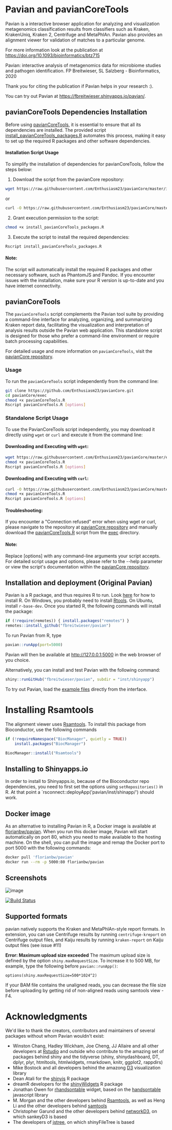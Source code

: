 # Pavian and pavianCoreTools
Pavian is a interactive browser application for analyzing and visualization metagenomics classification results from classifiers such as 
Kraken, KrakenUniq, Kraken 2, Centrifuge and MetaPhlAn. Pavian also provides an alignment viewer for validation of matches to a particular genome.

For more information look at the publication at https://doi.org/10.1093/bioinformatics/btz715

Pavian: interactive analysis of metagenomics data for microbiome studies and pathogen identification. FP Breitwieser, SL Salzberg - Bioinformatics, 2020

Thank you for citing the publication if Pavian helps in your research :).

You can try out Pavian at https://fbreitwieser.shinyapps.io/pavian/.

## pavianCoreTools Dependencies Installation

Before using [pavianCoreTools](exec/pavianCoreTools.R), it is essential to ensure that all its dependencies are installed. The provided script [install_pavianCoreTools_packages.R](exec/install_pavianCoreTools_packages.R) automates this process, making it easy to set up the required R packages and other software dependencies.

#### Installation Script Usage
To simplify the installation of dependencies for pavianCoreTools, follow the steps below:

1. Download the script from the pavianCore repository:
```sh
wget https://raw.githubusercontent.com/Enthusiasm23/pavianCore/master/install_pavianCoreTools_packages.R
```
or
```sh
curl -O https://raw.githubusercontent.com/Enthusiasm23/pavianCore/master/install_pavianCoreTools_packages.R
```
2. Grant execution permission to the script:
```sh
chmod +x install_pavianCoreTools_packages.R
```
3. Execute the script to install the required dependencies:
```sh
Rscript install_pavianCoreTools_packages.R
```
#### Note:
The script will automatically install the required R packages and other necessary software, such as PhantomJS and Pandoc.
If you encounter issues with the installation, make sure your R version is up-to-date and you have internet connectivity.

## pavianCoreTools

The `pavianCoreTools` script complements the Pavian tool suite by providing a command-line interface for analyzing, organizing, and summarizing Kraken report data, facilitating the visualization and interpretation of analysis results outside the Pavian web application. This standalone script is designed for those who prefer a command-line environment or require batch processing capabilities.

For detailed usage and more information on `pavianCoreTools`, visit the [pavianCore repository](https://github.com/Enthusiasm23/pavianCore).

### Usage

To run the `pavianCoreTools` script independently from the command line:

```sh
git clone https://github.com/Enthusiasm23/pavianCore.git
cd pavianCore/exec
chmod +x pavianCoreTools.R
Rscript pavianCoreTools.R [options]
```

### Standalone Script Usage

To use the PavianCoreTools script independently, you may download it directly using `wget` or `curl` and execute it from the command line:

#### Downloading and Executing with `wget`:

```sh
wget https://raw.githubusercontent.com/Enthusiasm23/pavianCore/master/exec/pavianCoreTools.R
chmod +x pavianCoreTools.R
Rscript pavianCoreTools.R [options]
```
#### Downloading and Executing with `curl`:

```sh
curl -O https://raw.githubusercontent.com/Enthusiasm23/pavianCore/master/exec/pavianCoreTools.R
chmod +x pavianCoreTools.R
Rscript pavianCoreTools.R [options]
```
#### Troubleshooting:
If you encounter a "Connection refused" error when using wget or curl, please navigate to the repository at [pavianCore repository](https://github.com/Enthusiasm23/pavianCore/) and manually download the [pavianCoreTools.R](exec/pavianCoreTools.R) script from the [exec](exec) directory.

#### Note: 
Replace [options] with any command-line arguments your script accepts.
For detailed script usage and options, please refer to the --help parameter or view the script's documentation within the [pavianCore repository](https://github.com/Enthusiasm23/pavianCore/).

## Installation and deployment (Original Pavian)

Pavian is a R package, and thus requires R to run. Look [here](http://a-little-book-of-r-for-bioinformatics.readthedocs.io/en/latest/src/installr.html) for how to install R. On Windows, you probably need to install [Rtools](cran.r-project.org/bin/windows/Rtools/). On Ubuntu, install `r-base-dev`. Once you started R, the following commands will install the package:
```r
if (!require(remotes)) { install.packages("remotes") }
remotes::install_github("fbreitwieser/pavian")
```
To run Pavian from R, type
```r
pavian::runApp(port=5000)
```

Pavian will then be available at http://127.0.0.1:5000 in the web browser of you choice.

Alternatively, you can install and test Pavian with the following command:
```r
shiny::runGitHub("fbreitwieser/pavian", subdir = "inst/shinyapp")
```

To try out Pavian, load the [example files](https://github.com/fbreitwieser/pavian/tree/master/inst/shinyapp/example-data) directly from the interface.


# Installing Rsamtools

The alignment viewer uses [Rsamtools](https://bioconductor.org/packages/release/bioc/html/Rsamtools.html). To install this package from Bioconductor, use the following commands

```r
if (!requireNamespace("BiocManager", quietly = TRUE))
    install.packages("BiocManager")

BiocManager::install("Rsamtools")
```

## Installing to Shinyapps.io

In order to install to Shinyapps.io, because of the Bioconductor repo dependencies, you need to first set the options using `setRepositories()` in R. At that point a `rsconnect::deployApp('pavian/inst/shinapp/') should work.


## Docker image

As an alternative to installing Pavian in R, a Docker image is available at [florianbw/pavian](https://hub.docker.com/r/florianbw/pavian/). When you run this docker image, Pavian will start automatically on port 80, which you need to make available to the hosting machine. On the shell, you can pull the image and remap the Docker port to port 5000 with the following commands:

```sh
docker pull 'florianbw/pavian'
docker run --rm -p 5000:80 florianbw/pavian
```

## Screenshots

![image](https://cloud.githubusercontent.com/assets/516060/20188595/5c8b9808-a747-11e6-9235-296a2314659a.png)

[![Build Status](https://travis-ci.org/fbreitwieser/pavian.svg?branch=master)](https://travis-ci.org/fbreitwieser/pavian)

## Supported formats

pavian natively supports the Kraken and MetaPhlAn-style report formats. In extension, you can use Centrifuge results by running `centrifuge-kreport` on Centrifuge output files, and Kaiju results by running `kraken-report` on Kaiju output files (see issue #11)

**Error: Maximum upload size exceeded**
The maximum upload size is defined by the option `shiny.maxRequestSize`. To increase it to 500 MB, for example, type the following before `pavian::runApp()`:
```
options(shiny.maxRequestSize=500*1024^2)
```
If your BAM file contains the unaligned reads, you can decrease the file size before uploading by getting rid of non-aligned reads using samtools view -F4.

# Acknowledgments

We'd like to thank the creators, contributors and maintainers of several packages without whom Pavian wouldn't exist:
 
 - Winston Chang, Hadley Wickham, Joe Cheng, JJ Allaire and all other developers at [Rstudio](https://shiny.rstudio.com/) and outside who contribute to the amazing set of packages behind shiny and the tidyverse (shiny, shinydashboard, DT, dplyr, plyr, htmltools, htmlwidgets, rmarkdown, knitr, ggplot2, rappdirs)
 - Mike Bostock and all developers behind the amazong [D3](https://d3js.org/) visualization library
 - Dean Atali for the [shinyjs](https://github.com/daattali/shinyjs) R package
 - dreamR developers for the [shinyWidgets](https://github.com/dreamRs/shinyWidgets) R package
 - Jonathan Owen for [rhandsontable](https://github.com/jrowen/rhandsontable) widget, based on the [handsontable](https://handsontable.com) javascript library
 - M. Morgan and the other developers behind [Rsamtools](https://bioconductor.org/packages/release/bioc/html/Rsamtools.html), as well as Heng Li and the other developers behind [samtools](https://github.com/samtools/samtools)
 - Christopher Garund and the other developers behind [networkD3](https://christophergandrud.github.io/networkD3/), on which sankeyD3 is based
 - The developers of [jstree](https://www.jstree.com/), on which shinyFileTree is based
